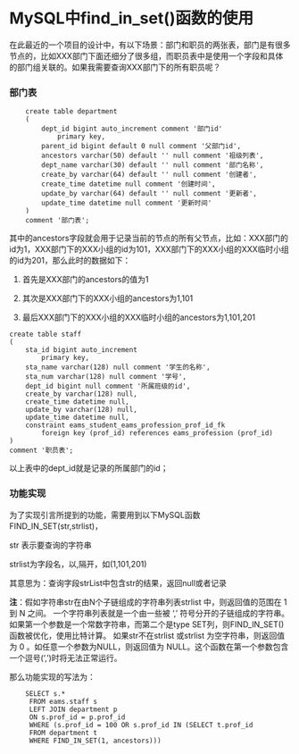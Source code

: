 # MySQL中find_in_set()函数的使用

在此最近的一个项目的设计中，有以下场景：部门和职员的两张表，部门是有很多节点的，比如XXX部门下面还细分了很多组，而职员表中是使用一个字段和具体的部门组关联的。如果我需要查询XXX部门下的所有职员呢？

### 部门表

```mysql
    create table department  
    (  
        dept_id bigint auto_increment comment '部门id'  
            primary key,  
        parent_id bigint default 0 null comment '父部门id',  
        ancestors varchar(50) default '' null comment '祖级列表',  
        dept_name varchar(30) default '' null comment '部门名称',  
        create_by varchar(64) default '' null comment '创建者',  
        create_time datetime null comment '创建时间',  
        update_by varchar(64) default '' null comment '更新者',  
        update_time datetime null comment '更新时间'  
    )  
    comment '部门表';  
```

其中的ancestors字段就会用于记录当前的节点的所有父节点，比如：XXX部门的id为1，XXX部门下的XXX小组的id为101，XXX部门下的XXX小组的XXX临时小组的id为201，那么此时的数据如下：

1. 首先是XXX部门的ancestors的值为1

2. 其次是XXX部门下的XXX小组的ancestors为1,101

3. 最后XXX部门下的XXX小组的XXX临时小组的ancestors为1,101,201

```mysql
create table staff  
(  
    sta_id bigint auto_increment  
        primary key,  
    sta_name varchar(128) null comment '学生的名称',  
    sta_num varchar(128) null comment '学号',  
    dept_id bigint null comment '所属班级的id',  
    create_by varchar(128) null,  
    create_time datetime null,  
    update_by varchar(128) null,  
    update_time datetime null,  
    constraint eams_student_eams_profession_prof_id_fk  
        foreign key (prof_id) references eams_profession (prof_id)  
)  
comment '职员表'; 
```

以上表中的dept_id就是记录的所属部门的id；

### 功能实现

为了实现引言所提到的功能，需要用到以下MySQL函数FIND_IN_SET(str,strlist)，

str 表示要查询的字符串

strlist为字段名，以,隔开，如(1,101,201)

其意思为：查询字段strList中包含str的结果，返回null或者记录

**注**：假如字符串str在由N个子链组成的字符串列表strlist 中，则返回值的范围在 1 到 N 之间。 一个字符串列表就是一个由一些被 ‘,’ 符号分开的子链组成的字符串。如果第一个参数是一个常数字符串，而第二个是type  SET列，则FIND_IN_SET() 函数被优化，使用比特计算。 如果str不在strlist 或strlist 为空字符串，则返回值为 0  。如任意一个参数为NULL，则返回值为 NULL。这个函数在第一个参数包含一个逗号(‘,’)时将无法正常运行。

那么功能实现的写法为：

```mysql
    SELECT s.*  
     FROM eams.staff s  
     LEFT JOIN department p  
     ON s.prof_id = p.prof_id  
     WHERE (s.prof_id = 100 OR s.prof_id IN (SELECT t.prof_id  
     FROM department t  
     WHERE FIND_IN_SET(1, ancestors)))   
```

